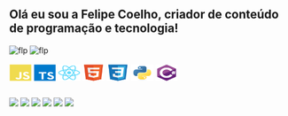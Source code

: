 ## Olá eu sou a Felipe Coelho, criador de conteúdo de programação e tecnologia!

<div>
  <img align="center" alt="flp" height="300" width="400" src="https://github-readme-stats.vercel.app/api?username=cor-felipe&show_icons=true">
  <img align="center" alt="flp" height="300" width="400" src="https://github-readme-stats.vercel.app/api/top-langs/?username=coe-felipe&langs_count=8">
</div>


<div style="display: inline_block"><br>
  <img align="center" alt="flp" height="30" width="40" src="https://raw.githubusercontent.com/devicons/devicon/master/icons/javascript/javascript-plain.svg">
  <img align="center" alt="flp" height="30" width="40" src="https://raw.githubusercontent.com/devicons/devicon/master/icons/typescript/typescript-plain.svg">
  <img align="center" alt="flp" height="30" width="40" src="https://raw.githubusercontent.com/devicons/devicon/master/icons/react/react-original.svg">
  <img align="center" alt="flp" height="30" width="40" src="https://raw.githubusercontent.com/devicons/devicon/master/icons/html5/html5-original.svg">
  <img align="center" alt="flp" height="30" width="40" src="https://raw.githubusercontent.com/devicons/devicon/master/icons/css3/css3-original.svg">
  <img align="center" alt="flp" height="30" width="40" src="https://raw.githubusercontent.com/devicons/devicon/master/icons/python/python-original.svg">
  <img align="center" alt="flp" height="30" width="40" src="https://raw.githubusercontent.com/devicons/devicon/master/icons/csharp/csharp-original.svg">
</div>
  
  ##
 
<div> 
  <a href="https://www.youtube.com/channel/UC9kDFbqLAoKlTNX6AzunjIQ" target="_blank"><img src="https://img.shields.io/badge/YouTube-FF0000?style=for-the-badge&logo=youtube&logoColor=white" target="_blank"></a>
  <a href="https://instagram.com/felipecsilva15" target="_blank"><img src="https://img.shields.io/badge/-Instagram-%23E4405F?style=for-the-badge&logo=instagram&logoColor=white" target="_blank"></a>
 	<a href="#" target="_blank"><img src="https://img.shields.io/badge/Twitch-9146FF?style=for-the-badge&logo=twitch&logoColor=white" target="_blank"></a>
 <a href="https://discord.gg/KBVUvrR5x5" target="_blank"><img src="https://img.shields.io/badge/Discord-7289DA?style=for-the-badge&logo=discord&logoColor=white" target="_blank"></a> 
  <a href = "mailto:felipecsilva.dev@gmail.com"><img src="https://img.shields.io/badge/-Gmail-%23333?style=for-the-badge&logo=gmail&logoColor=white" target="_blank"></a>
  <a href="https://www.linkedin.com/in/felipe-coelho-1098702b1/" target="_blank"><img src="https://img.shields.io/badge/-LinkedIn-%230077B5?style=for-the-badge&logo=linkedin&logoColor=white" target="_blank"></a> 
  
</div>
